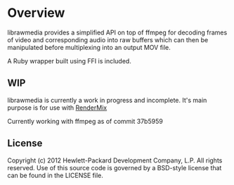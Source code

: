 # Overview

librawmedia provides a simplified API on top of ffmpeg for decoding
frames of video and corresponding audio into raw buffers which can
then be manipulated before multiplexing into an output MOV file.

A Ruby wrapper built using FFI is included.

## WIP

librawmedia is currently a work in progress and incomplete.
It's main purpose is for use with [RenderMix](https://github.com/rectalogic/rendermix)

Currently working with ffmpeg as of commit 37b5959

## License

Copyright (c) 2012 Hewlett-Packard Development Company, L.P. All rights reserved.
Use of this source code is governed by a BSD-style license that can be
found in the LICENSE file.
